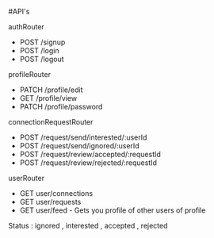#API's

authRouter
- POST /signup
- POST /login
- POST /logout

profileRouter
- PATCH /profile/edit
- GET /profile/view
- PATCH /profile/password

connectionRequestRouter
- POST /request/send/interested/:userId
- POST /request/send/ignored/:userId
- POST /request/review/accepted/:requestId
- POST /request/review/rejected/:requestId

userRouter
- GET user/connections
- GET user/requests
- GET user/feed - Gets you profile of other users of profile

Status : ignored , interested , accepted , rejected
